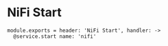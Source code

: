 
# NiFi Start

    module.exports = header: 'NiFi Start', handler: ->
      @service.start name: 'nifi'
